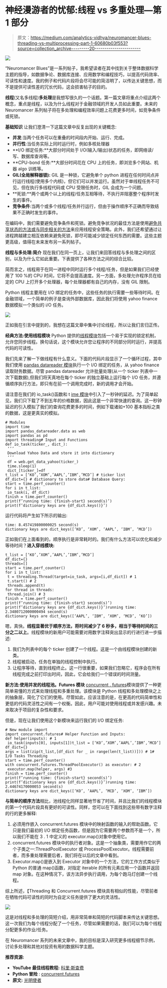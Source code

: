# 神经漫游者的忧郁:线程 vs 多重处理—第 1 部分

> 原文：<https://medium.com/analytics-vidhya/neuromancer-blues-threading-vs-multiprocessing-part-1-60680b03f553?source=collection_archive---------20----------------------->

![](img/b99300750f0aaa4c5093ab276a0a581c.png)

“Neuromancer Blues”是一系列帖子，我希望读者在其中找到关于整体数据科学主题的指导，如数据争论、数据库连接、应用数学和编程技巧，以提高代码效率、可读性和速度。我的例子和代码片段将会尽可能的简洁明了，以传达关键思想，而不是提供可读性差的冗长代码，这会损害帖子的目的。

**线程**(又名多线程)**多处理**是我想写很久的一个话题。第一篇文章将重点介绍这两个概念，重点是线程，以及为什么线程对于金融领域的开发人员如此重要。未来的 Neuromancer 系列帖子将在多处理和编程效率问题上花费更多时间，如竞争条件或死锁。

**基础知识**
让我们澄清一下这篇文章中反复出现的关键概念:

*   **并发**:当两个任务可以在重叠的时间段内开始、运行、完成。
*   **并行性**:当任务实际上同时运行时，例如多核处理器
*   **I/O 绑定任务:**大部分时间处于 I/O(输入/输出)状态的任务，即网络读/写、数据库查询等。
*   **CPU-bond 任务:**大部分时间花在 CPU 上的任务，即浏览多个网站、机器 algo 训练等。
*   **GIL(全局解释器锁):** GIL 是一种锁，它避免单个 python 进程在任何时间点并行运行线程(使用多个内核)，但它们可以并发运行。虽然对于单线程任务不可见，但在执行多线程代码或 CPU 受限任务时，GIL 会成为一个问题。
*   **死锁:**两个或两个以上的线程/任务互相等待，不执行并阻塞整个程序时发生的事件。
*   **竞争条件**:当两个或多个线程/任务并行运行，但由于操作顺序不正确而导致结果不正确时发生的事件。

在编码中，我们需要避免竞争条件和死锁。避免竞争状况的最佳方法是使用[避免共享状态的方法或与同步相关的方法](https://en.wikipedia.org/wiki/Thread_safety)来应用线程安全策略。此外，我们还希望通过让进程跨越建立相互依赖来避免死锁，即尽可能减少锁定任何东西的需要。这些主题更高级，值得在未来发布另一系列帖子。

**线程与多处理:简介**
现在我们在同一页上，让我们来回答线程与多处理之间的区别，以及为什么它如此重要。下表提供了各种方法之间的综合比较。

简而言之，线程用于在同一进程中同时运行多个线程/任务，但是如果我们已经使用了 100 %的 CPU 时间，它将不会提高速度。另一方面，多处理允许程序员在给定的 CPU 上打开多个处理器，每个处理器都有自己的内存，没有 GIL 限制。

Python 线程主要用在 I/O 绑定的任务中，这些任务的执行需要一些等待时间。在金融领域，一个简单的例子是查询外部数据库，因此我们将使用 yahoo finance 数据模拟一个类似的 i/O 任务。

![](img/f23dc3e85141317d0bbfc3fb2a7c3cc0.png)

正如我在引言中提到的，我想在这篇文章中集中讨论线程，所以让我们言归正传。

**经典方法:使用线程模块**
Python 提供的[线程模块](https://docs.python.org/3/library/threading.html)包括一个易于实现的锁定机制，允许您同步线程。换句话说，这个模块允许您让程序的不同部分同时运行，并提高代码的可读性。

我们先来了解一下做线程有什么意义。下面的代码片段显示了一个循环过程，其中我们使用 [pandas datareader 模块](https://pypi.org/project/pandas-datareader/)执行一个 I/O 绑定的任务，从 yahoo finance 读取财务数据。尽管 pandas datareader 允许批量处理(从一个 ticker 列表中一次下载数据),但我们将天真地在每个 ticker 的独立基础上运行每个 I/O 任务，并遵循顺序执行方法，即只有在前一个调用完成时，新的调用才会开始。

请注意在我们的 io_task()函数和 t [ime 模块](https://docs.python.org/3/library/time.html)中引入了一秒钟的延迟。为了简单起见，我们只下载了不到五年的价格数据，因此这是一个非常快速的查询。这一秒钟延迟的引入模拟了我们的查询花费更多的时间，例如下载诸如+100 基本指标之类的数据，这是更真实的模拟。

```
# Modules
import time
import pandas_datareader.data as web
import pandas as pd
import threading# Input and Functions
def io_task(ticker_, dict_): 
 ‘’’
 Download Yahoo Data and store it into dictionary
 ‘’’
 df = web.get_data_yahoo(ticker_)
 time.sleep(1)
 dict_[ticker_]=df
t_list = [‘KO’,’XOM’,’AAPL’,’IBM’,’MCD’] # ticker list
df_dict={} # dictionary to store data# Database Query:
start = time.perf_counter()
for i in t_list:
 io_task(i, df_dict)
finish = time.perf_counter()
print(f’running time: {finish-start} second(s)’)
print(f’dictionary keys are {df_dict.keys()}’)
```

运行代码将产生如下所示的输出:

```
time: 8.457419800000025 second(s)
dictionary keys are dict_keys([‘KO’, ‘XOM’, ‘AAPL’, ‘IBM’, ‘MCD’])
```

正如我们在上面看到的，顺序执行是非常耗时的。我们有什么方法可以优化和减少等待时间？**进入穿线模块:**

```
t_list = [‘KO’,’XOM’,’AAPL’,’IBM’,’MCD’]
df_dict={}
threads=[]
start = time.perf_counter()
for i in t_list:
 t = threading.Thread(target=io_task, args=[i,df_dict]) # 1
 t.start() # 2
 threads.append(t)
for thread in threads:
 thread.join() # 3
finish = time.perf_counter()
print(f’running time: {finish-start} second(s)’)
print(f’dictionary keys are {df_dict.keys()}’)running time: 2.3480712000000494 second(s)
dictionary keys are dict_keys([‘AAPL’, ‘IBM’, ‘XOM’, ‘MCD’, ‘KO’])
```

嗯，真快。**线程显著优于顺序方法，将时间减少了 6 秒多，相当于等待时间的三分之二以上**。线程模块的新用户可能需要对用数字注释突出显示的行进行进一步描述:

1.  我们为列表中的每个 ticker 创建了一个线程。这是一个由线程模块创建的新类。
2.  线程被启动，任务在单独的线程控制中执行。
3.  让程序等待，直到线程终止。这一行很重要，如果我们忽略它，程序会在所有线程完成之前打印出时间，因此，它会给我们一个错误的时间测量。

**新方法:使用并发的线程池。Futures 模块**
[concurrent . futures](https://docs.python.org/3/library/concurrent.futures.html)模块提供了一种更简单易懂的方式来处理线程和多重处理。该模块是 Python 线程和多处理模块之上的抽象层，简化了它们的使用。尽管如此，应该注意的是，在更高的代码简单性和更低的代码灵活性之间有一个权衡。因此，用户可能对使用线程或并发感兴趣。未来取决于项目的复杂性和要求。

但是，现在让我们使用这个新模块来运行我们的 I/O 绑定任务:

```
# New module import
import concurrent.futures# Helper Function and Inputs: 
def helper(inputs): # 1
 io_task(inputs[0], inputs[1])t_list = [‘KO’,’XOM’,’AAPL’,’IBM’,’MCD’]
df_dict={}
args = list(zip(t_list,[df_dict for _ in range(len(t_list))])) # 1# I/O Tasks Threading
start = time.perf_counter() 
with concurrent.futures.ThreadPoolExecutor() as executor: # 2
 executor.map(helper, args) #3
finish = time.perf_counter()
print(f’running time: {finish-start} second(s)’)
print(f’dictionary keys are {df_dict.keys()}’)running time: 2.44674170000053 second(s)
dictionary keys are dict_keys([‘KO’, ‘AAPL’, ‘MCD’, ‘XOM’, ‘IBM’])
```

**与简单的顺序方法**相比，池线程化同样显著地节省了时间，并且比我们的线程模块的第一个代码片段具有更好的可读性。同样，您可以在下面找到这些带有数字注释的行的更多解释:

1.  必须用作嵌入 concurrent.futures 模块中的映射函数的输入的帮助函数。它只是我们最初的 I/O 绑定任务函数，但是因为它需要两个参数而不是一个，所以我们不能在 3 . 1 中定义的 executor.map()对象中使用它。
2.  concurrent.futures 模块中的执行者对象。这是一个抽象类，需要用作它的两个子类之一:ThreadPoolExecutor 或 ProcessPoolExecutor。线程需要前者，而多重处理需要后者，我们将在以后的文章中看到。
3.  Executor.map()是嵌入到 Executor 对象中的一个方法，它的工作方式类似于 Python 的普通 map()函数，对指定 iterable 的所有元素应用一个函数并返回 map 对象。在这种情况下，该方法异步执行调用，为每个跑马灯创建一个线程。

综上所述，【Threading 和 Concurrent.futures 模块具有相似的性能，尽管前者在牺牲代码可读性的同时为自定义任务提供了更大的灵活性。

![](img/b5d0d4ba96b71e03d869960d090fcf58.png)

这是对线程和多处理的简短介绍，用非常简单和简短的代码脚本来传达关键思想。这一次我们为每个线程分配了一个任务，尽管如果需要的话，我们可以为每个线程分配更多的作业/任务。

在 Neuromancer 系列的未来文章中，我的目标是深入研究更多线程细节示例，讨论多处理和其他对投资有用的数据科学主题。

**推荐资源:**

*   **YouTube 最佳线程教程:** [科里·斯查费](https://www.youtube.com/watch?v=IEEhzQoKtQU&t=259s)
*   **Python 冒险** : [concurrent.futures](https://pythonadventures.wordpress.com/tag/threadpoolexecutor/)
*   **原文:** [光明使者](https://www.lightbringercap.com/blog/neuromancer-blues-threading-vs-multiprocessing-part-1)